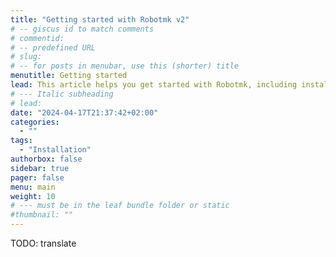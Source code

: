```yaml
---
title: "Getting started with Robotmk v2"
# -- giscus id to match comments
# commentid: 
# -- predefined URL
# slug: 
# -- for posts in menubar, use this (shorter) title
menutitle: Getting started
lead: This article helps you get started with Robotmk, including installation and minimal configuration.
# --- Italic subheading
# lead: 
date: "2024-04-17T21:37:42+02:00"
categories:
  - ""
tags:
  - "Installation"
authorbox: false
sidebar: true
pager: false
menu: main
weight: 10
# --- must be in the leaf bundle folder or static
#thumbnail: ""
---
```


TODO: translate